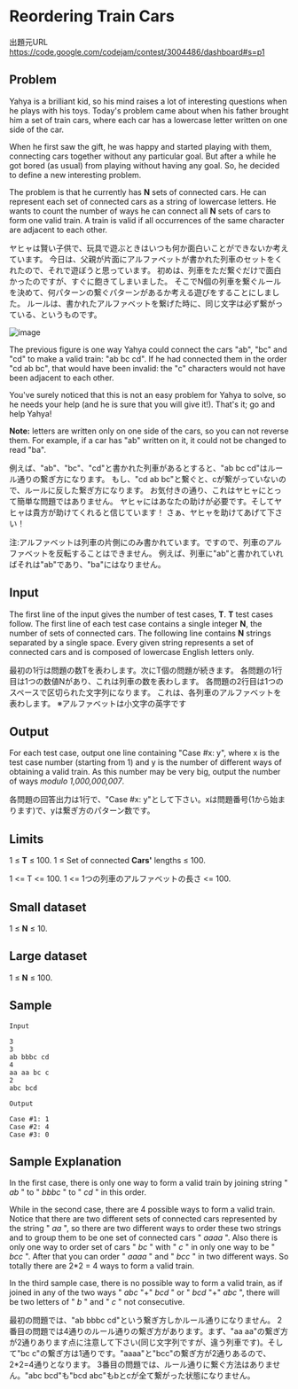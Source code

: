 # Reordering Train Cars

出題元URL https://code.google.com/codejam/contest/3004486/dashboard#s=p1

## Problem

Yahya is a brilliant kid, so his mind raises a lot of interesting questions when he plays with his toys. Today's problem came about when his father brought him a set of train cars, where each car has a lowercase letter written on one side of the car.

When he first saw the gift, he was happy and started playing with them, connecting cars together without any particular goal. But after a while he got bored (as usual) from playing without having any goal. So, he decided to define a new interesting problem.

The problem is that he currently has **N** sets of connected cars. He can represent each set of connected cars as a string of lowercase letters. He wants to count the number of ways he can connect all **N** sets of cars to form one valid train. A train is valid if all occurrences of the same character are adjacent to each other.

ヤヒャは賢い子供で、玩具で遊ぶときはいつも何か面白いことができないか考えています。
今日は、父親が片面にアルファベットが書かれた列車のセットをくれたので、それで遊ぼうと思っています。
初めは、列車をただ繋ぐだけで面白かったのですが、すぐに飽きてしまいました。
そこでN個の列車を繋ぐルールを決めて、何パターンの繋ぐパターンがあるか考える遊びをすることにしました。
ルールは、書かれたアルファベットを繋げた時に、同じ文字は必ず繋がっている、というものです。

![image](/xtone/programmingcontest/raw/master/20140512_ReorderingTrainCars/reordering_train_carts.png)

The previous figure is one way Yahya could connect the cars "ab", "bc" and "cd" to make a valid train: "ab bc cd". If he had connected them in the order "cd ab bc", that would have been invalid: the "c" characters would not have been adjacent to each other.

You've surely noticed that this is not an easy problem for Yahya to solve, so he needs your help (and he is sure that you will give it!). That's it; go and help Yahya!

**Note:** letters are written only on one side of the cars, so you can not reverse them. For example, if a car has "ab" written on it, it could not be changed to read "ba".

例えば、"ab"、"bc"、"cd"と書かれた列車があるとすると、"ab bc cd"はルール通りの繋ぎ方になります。
もし、"cd ab bc"と繋ぐと、cが繋がっていないので、ルールに反した繋ぎ方になります。
お気付きの通り、これはヤヒャにとって簡単な問題ではありません。
ヤヒャにはあなたの助けが必要です。そしてヤヒャは貴方が助けてくれると信じています！
さぁ、ヤヒャを助けてあげて下さい！

注:アルファベットは列車の片側にのみ書かれています。ですので、列車のアルファベットを反転することはできません。
例えば、列車に"ab"と書かれていればそれは"ab"であり、"ba"にはなりません。

## Input

The first line of the input gives the number of test cases, **T**. **T** test cases follow. The first line of each test case contains a single integer **N**, the number of sets of connected cars. The following line contains **N** strings separated by a single space. Every given string represents a set of connected cars and is composed of lowercase English letters only.

最初の1行は問題の数Tを表わします。次にT個の問題が続きます。
各問題の1行目は1つの数値Nがあり、これは列車の数を表わします。
各問題の2行目は1つのスペースで区切られた文字列になります。
これは、各列車のアルファベットを表わします。
※アルファベットは小文字の英字です

## Output

For each test case, output one line containing "Case #x: y", where x is the test case number (starting from 1) and y is the number of different ways of obtaining a valid train. As this number may be very big, output the number of ways *modulo 1,000,000,007*.

各問題の回答出力は1行で、"Case #x: y"として下さい。xは問題番号(1から始まります)で、yは繋ぎ方のパターン数です。

## Limits

1 ≤ **T** ≤ 100.
1 ≤ Set of connected **Cars'** lengths ≤ 100.

1 <= T <= 100.
1 <= 1つの列車のアルファベットの長さ <= 100.

## Small dataset

1 ≤ **N** ≤ 10.

## Large dataset

1 ≤ **N** ≤ 100.

## Sample

```
Input 

3
3
ab bbbc cd
4
aa aa bc c
2
abc bcd

Output

Case #1: 1
Case #2: 4
Case #3: 0
```

## Sample Explanation

In the first case, there is only one way to form a valid train by joining string " *ab* " to " *bbbc* " to " *cd* " in this order.

While in the second case, there are 4 possible ways to form a valid train. Notice that there are two different sets of connected cars represented by the string " *aa* ", so there are two different ways to order these two strings and to group them to be one set of connected cars " *aaaa* ". Also there is only one way to order set of cars " *bc* " with " *c* " in only one way to be " *bcc* ". After that you can order " *aaaa* " and " *bcc* " in two different ways. So totally there are 2\*2 = 4 ways to form a valid train.

In the third sample case, there is no possible way to form a valid train, as if joined in any of the two ways " *abc* "+" *bcd* " or " *bcd* "+" *abc* ", there will be two letters of " *b* " and " *c* " not consecutive.

最初の問題では、"ab bbbc cd"という繋ぎ方しかルール通りになりません。
2番目の問題では4通りのルール通りの繋ぎ方があります。まず、"aa aa"の繋ぎ方が2通りあります点に注意して下さい(同じ文字列ですが、違う列車です)。そして"bc c"の繋ぎ方は1通りです。"aaaa"と"bcc"の繋ぎ方が2通りあるので、2\*2=4通りとなります。
3番目の問題では、ルール通りに繋ぐ方法はありません。"abc bcd"も"bcd abc"もbとcが全て繋がった状態になりません。
